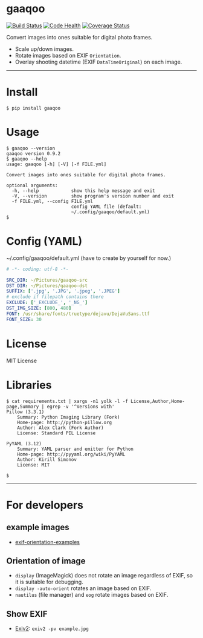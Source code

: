 # gaaqoo

[![Build Status](https://travis-ci.org/uraxy/gaaqoo.svg?branch=master)](https://travis-ci.org/uraxy/gaaqoo)
[![Code Health](https://landscape.io/github/uraxy/gaaqoo/master/landscape.svg?style=flat)](https://landscape.io/github/uraxy/gaaqoo/master)
[![Coverage Status](https://coveralls.io/repos/github/uraxy/gaaqoo/badge.svg?branch=master)](https://coveralls.io/github/uraxy/gaaqoo?branch=master)

Convert images into ones suitable for digital photo frames.
- Scale up/down images.
- Rotate images based on EXIF `Orientation`.
- Overlay shooting datetime (EXIF `DataTimeOriginal`) on each image.

----------

# Install

```shell
$ pip install gaaqoo
```


# Usage

```shell
$ gaaqoo --version
gaaqoo version 0.9.2
$ gaaqoo --help
usage: gaaqoo [-h] [-V] [-f FILE.yml]

Convert images into ones suitable for digital photo frames.

optional arguments:
  -h, --help            show this help message and exit
  -V, --version         show program's version number and exit
  -f FILE.yml, --config FILE.yml
                        config YAML file (default:
                        ~/.config/gaaqoo/default.yml)
$
```


# Config (YAML)

~/.config/gaaqoo/default.yml
(have to create by yourself for now.)

```YAML
# -*- coding: utf-8 -*-

SRC_DIR: ~/Pictures/gaaqoo-src
DST_DIR: ~/Pictures/gaaqoo-dst
SUFFIX: ['.jpg', '.JPG', '.jpeg', '.JPEG']
# exclude if filepath contains there
EXCLUDE: ['_EXCLUDE_', '_NG_']
DST_IMG_SIZE: [800, 480]
FONT: /usr/share/fonts/truetype/dejavu/DejaVuSans.ttf
FONT_SIZE: 30
```


# License
MIT License

# Libraries
```shell
$ cat requirements.txt | xargs -n1 yolk -l -f License,Author,Home-page,Summary | egrep -v '^Versions with'
Pillow (3.3.1)
    Summary: Python Imaging Library (Fork)
    Home-page: http://python-pillow.org
    Author: Alex Clark (Fork Author)
    License: Standard PIL License

PyYAML (3.12)
    Summary: YAML parser and emitter for Python
    Home-page: http://pyyaml.org/wiki/PyYAML
    Author: Kirill Simonov
    License: MIT

$
```


----------
# For developers
## example images
- [exif-orientation-examples](https://github.com/recurser/exif-orientation-examples)

## Orientation of image
- `display` (ImageMagick) does not rotate an image regardless of EXIF, so it is suitable for debugging.
- `display -auto-orient` rotates an image based on EXIF.
- `nautilus` (file manager) and `eog` rotate images based on EXIF.

## Show EXIF
- [Exiv2](http://www.exiv2.org/): `exiv2 -pv example.jpg`
